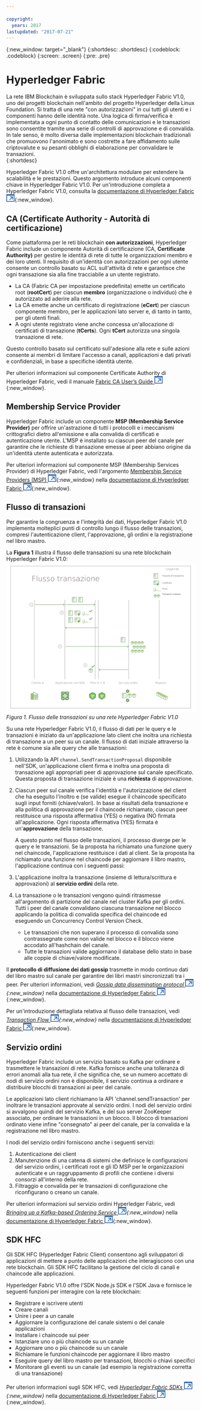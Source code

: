 ```yaml
---

copyright:
  years: 2017
lastupdated: "2017-07-21"
---
```


{:new_window: target="_blank"}
{:shortdesc: .shortdesc}
{:codeblock: .codeblock}
{:screen: .screen}
{:pre: .pre}


# Hyperledger Fabric
La rete IBM Blockchain è sviluppata sullo stack Hyperledger Fabric V1.0, uno dei progetti blockchain nell'ambito del progetto Hyperledger della Linux Foundation.  Si tratta di una rete "con autorizzazioni" in cui tutti gli utenti e i componenti hanno delle identità note.  Una logica di firma/verifica è implementata a ogni punto di contatto delle comunicazioni e le transazioni sono consentite tramite una serie di controlli di approvazione e di convalida.  In tale senso, è molto diversa dalle implementazioni blockchain tradizionali che promuovono l'anonimato e sono costrette a fare affidamento sulle criptovalute e su pesanti obblighi di elaborazione per convalidare le transazioni.  
{:shortdesc}

Hyperledger Fabric V1.0 offre un'architettura modulare per estendere la scalabilità e le prestazioni.  Questo argomento introduce alcuni componenti chiave in Hyperledger Fabric V1.0.  Per un'introduzione completa a Hyperledger Fabric V1.0, consulta la [documentazione di Hyperledger Fabric ![Icona link esterno](../images/external_link.svg "Icona link esterno")](http://hyperledger-fabric.readthedocs.io/en/latest/){:new_window}.  

## CA (Certificate Authority - Autorità di certificazione)  
Come piattaforma per le reti blockchain **con autorizzazioni**, Hyperledger Fabric include un componente Autorità di certificazione (CA, **Certificate Authority)** per gestire le identità di rete di tutte le organizzazioni membro e dei loro utenti. Il requisito di un'identità con autorizzazioni per ogni utente consente un controllo basato su ACL sull'attività di rete e garantisce che ogni transazione sia alla fine tracciabile a un utente registrato.  
* La CA (Fabric CA per impostazione predefinita) emette un certificato root (**rootCert**) per ciascun **membro** (organizzazione o individuo) che è autorizzato ad aderire alla rete. 
* La CA emette anche un certificato di registrazione (**eCert**) per ciascun componente membro, per le applicazioni lato server e, di tanto in tanto, per gli utenti finali. 
* A ogni utente registrato viene anche concessa un'allocazione di certificati di transazione (**tCerts**).  Ogni **tCert** autorizza una singola transazione di rete. 

Questo controllo basato sul certificato sull'adesione alla rete e sulle azioni consente ai membri di limitare l'accesso a canali, applicazioni e dati privati e confidenziali, in base a specifiche identità utente.

Per ulteriori informazioni sul componente Certificate Authority di Hyperledger Fabric, vedi il manuale [Fabric CA User’s Guide ![Icona link esterno](../images/external_link.svg "Icona link esterno")](http://hyperledger-fabric-ca.readthedocs.io/en/latest/){:new_window}.

## Membership Service Provider  
Hyperledger Fabric include un componente **MSP (Membership Service Provider)** per offrire un'astrazione di tutti i protocolli e i meccanismi crittografici dietro all'emissione e alla convalida di certificati e autenticazione utente.  L'MSP è installato su ciascun peer del canale per garantire che le richieste di transazione emesse al peer abbiano origine da un'identità utente autenticata e autorizzata.

Per ulteriori informazioni sul componente MSP (Membership Services Provider) di Hyperledger Fabric, vedi l'argomento [Membership Service Providers (MSP) ![Icona link esterno](../images/external_link.svg "Icona link esterno")](http://hyperledger-fabric.readthedocs.io/en/latest/msp.html){:new_window} nella [documentazione di Hyperledger Fabric ![Icona link esterno](../images/external_link.svg "Icona link esterno")](http://hyperledger-fabric.readthedocs.io/en/latest/){:new_window}.

## Flusso di transazioni  
Per garantire la congruenza e l'integrità dei dati, Hyperledger Fabric V1.0 implementa molteplici punti di controllo lungo il flusso delle transazioni, compresi l'autenticazione client, l'approvazione, gli ordini e la registrazione nel libro mastro.

La **Figura 1** illustra il flusso delle transazioni su una rete blockchain Hyperledger Fabric V1.0: ![Flusso di transazioni](../images/v10_txflow.png "Flusso di transazioni su una rete Hyperledger Fabric V1.0") *Figura 1. Flusso delle transazioni su una rete Hyperledger Fabric V1.0*

Su una rete Hyperledger Fabric V1.0, il flusso di dati per le query e le transazioni è iniziato da un'applicazione lato client che inoltra una richiesta di transazione a un peer su un canale. Il flusso di dati iniziale attraverso la rete è comune sia alle query che alle transazioni:

1. Utilizzando la API `channel.SendTransactionProposal` disponibile nell'SDK, un'applicazione client firma e inoltra una proposta di transazione agli appropriati peer di approvazione sul canale specificato.  Questa proposta di transazione iniziale è una **richiesta** di approvazione.  
2. Ciascun peer sul canale verifica l'identità e l'autorizzazione del client che ha eseguito l'inoltro e (se valide) esegue il chaincode specificato sugli input forniti (chiave/valori).  In base ai risultati della transazione e alla politica di approvazione per il chaincode richiamato, ciascun peer restituisce una risposta affermativa (YES) o negativa (NO firmata all'applicazione.  Ogni risposta affermativa (YES) firmata è un'**approvazione** della transazione. 
	
	A questo punto nel flusso delle transazioni, il processo diverge per le query e le transazioni.  Se la proposta ha richiamato una funzione query nel chaincode, l'applicazione restituisce i dati al client.  Se la proposta ha richiamato una funzione nel chaincode per aggiornare il libro mastro, l'applicazione continua con i seguenti passi:  
3. L'applicazione inoltra la transazione (insieme di lettura/scrittura e approvazioni) al **servizio ordini** della rete.  
4. La transazione o le transazioni vengono quindi ritrasmesse all'argomento di partizione del canale nel cluster Kafka per gli ordini.  Tutti i peer del canale convalidano ciascuna transazione nel blocco applicando la politica di convalida specifica del chaincode ed eseguendo un Concurrency Control Version Check.  
	* Le transazioni che non superano il processo di convalida sono contrassegnate come non valide nel blocco e il blocco viene accodato all'hashchain del canale.  
	* Tutte le transazioni valide aggiornano il database dello stato in base alle coppie di chiave/valore modificate.  
	
Il **protocollo di diffusione dei dati gossip** trasmette in modo continuo dati del libro mastro sul canale per garantire dei libri mastri sincronizzati tra i peer.  Per ulteriori informazioni, vedi *[Gossip data dissemination protocol ![Icona link esterno](../images/external_link.svg "Icona link esterno")](http://hyperledger-fabric.readthedocs.io/en/latest/gossip.html){:new_window}* nella
[documentazione di Hyperledger Fabric ![Icona link esterno](../images/external_link.svg "Icona link esterno")](http://hyperledger-fabric.readthedocs.io/en/latest/){:new_window}.

Per un'introduzione dettagliata relativa al flusso delle transazioni, vedi *[Transaction Flow ![Icona link esterno](../images/external_link.svg "Icona link esterno")](http://hyperledger-fabric.readthedocs.io/en/latest/txflow.html){:new_window}* nella [documentazione di Hyperledger Fabric ![Icona link esterno](../images/external_link.svg "Icona link esterno")](http://hyperledger-fabric.readthedocs.io/en/latest/){:new_window}.  

## Servizio ordini
Hyperledger Fabric include un servizio basato su Kafka per ordinare e trasmettere le transazioni di rete. Kafka fornisce anche una tolleranza di errori anomali alla tua rete, il che significa che, se un numero accettato di nodi di servizio ordini non è disponibile, il servizio continua a ordinare e distribuire blocchi di transazioni ai peer del canale.

Le applicazioni lato client richiamano la API 'channel.sendTransaction' per inoltrare le transazioni approvate al servizio ordini. I nodi del servizio ordini si avvalgono quindi del servizio Kafka, e del suo server ZooKeeper associato, per ordinare le transazioni in un blocco. Il blocco di transazioni ordinato viene infine "consegnato" ai peer del canale, per la convalida e la registrazione nel libro mastro.

I nodi del servizio ordini forniscono anche i seguenti servizi:
1. Autenticazione dei client
2. Manutenzione di una catena di sistemi che definisce le configurazioni del servizio ordini, i certificati root e gli ID MSP per le organizzazioni autenticate e un raggruppamento di profili che contiene i diversi consorzi all'interno della rete.
3. Filtraggio e convalida per le transazioni di configurazione che riconfigurano o creano un canale.  

Per ulteriori informazioni sul servizio ordini Hyperledger Fabric, vedi *[Bringing up a Kafka-based Ordering Service ![Icona link esterno](../images/external_link.svg "Icona link esterno")](http://hyperledger-fabric.readthedocs.io/en/latest/kafka.html){:new_window}* nella  [documentazione di Hyperledger Fabric ![Icona link esterno](../images/external_link.svg "Icona link esterno")](http://hyperledger-fabric.readthedocs.io/en/latest/){:new_window}.

## SDK HFC
Gli SDK HFC (Hyperledger Fabric Client) consentono agli sviluppatori di applicazioni di mettere a punto delle applicazioni che interagiscono con una rete blockchain. Gli SDK HFC facilitano la gestione del ciclo di canali e chaincode alle applicazioni.

Hyperledger Fabric V1.0 offre l'SDK Node.js SDK e l'SDK Java e fornisce le seguenti funzioni per interagire con la rete blockchain:
* Registrare e iscrivere utenti
* Creare canali
* Unire i peer a un canale
* Aggiornare la configurazione del canale sistemi o del canale applicazioni
* Installare i chaincode sui peer
* Istanziare uno o più chaincode su un canale
* Aggiornare uno o più chaincode su un canale
* Richiamare le funzioni chaincode per aggiornare il libro mastro
* Eseguire query del libro mastro per transazioni, blocchi o chiavi specifici
* Monitorare gli eventi su un canale (ad esempio la registrazione corretta di una transazione)

Per ulteriori informazioni sugli SDK HFC, vedi *[Hyperledger Fabric SDKs ![Icona link esterno](../images/external_link.svg "Icona link esterno")](http://hyperledger-fabric.readthedocs.io/en/latest/fabric-sdks.html){:new_window}* nella [documentazione di Hyperledger Fabric ![Icona link esterno](../images/external_link.svg "Icona link esterno")](http://hyperledger-fabric.readthedocs.io/en/latest/){:new_window}.
